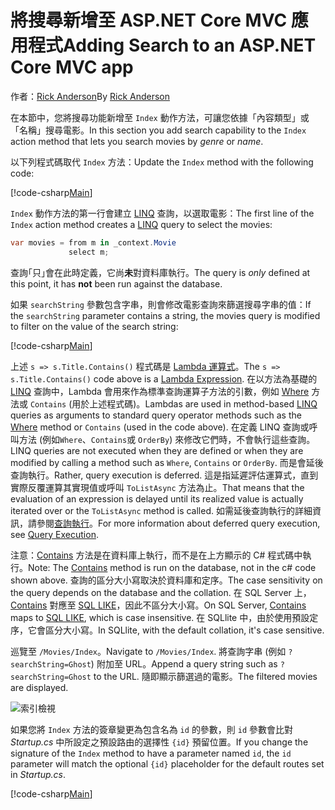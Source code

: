 # <a name="adding-search-to-an-aspnet-core-mvc-app"></a><span data-ttu-id="6fee6-101">將搜尋新增至 ASP.NET Core MVC 應用程式</span><span class="sxs-lookup"><span data-stu-id="6fee6-101">Adding Search to an ASP.NET Core MVC app</span></span>

<span data-ttu-id="6fee6-102">作者：[Rick Anderson](https://twitter.com/RickAndMSFT)</span><span class="sxs-lookup"><span data-stu-id="6fee6-102">By [Rick Anderson](https://twitter.com/RickAndMSFT)</span></span>

<span data-ttu-id="6fee6-103">在本節中，您將搜尋功能新增至 `Index` 動作方法，可讓您依據「內容類型」或「名稱」搜尋電影。</span><span class="sxs-lookup"><span data-stu-id="6fee6-103">In this section you add search capability to the `Index` action method that lets you search movies by *genre* or *name*.</span></span>

<span data-ttu-id="6fee6-104">以下列程式碼取代 `Index` 方法：</span><span class="sxs-lookup"><span data-stu-id="6fee6-104">Update the `Index` method with the following code:</span></span>
<!--
[!code-html[Main](../../tutorials/first-mvc-app/start-mvc/sample/MvcMovie/Views/Shared/_Layout.cshtml?highlight=7,31)]
-->

[!code-csharp[Main](../../tutorials/first-mvc-app/start-mvc/sample/MvcMovie/Controllers/MoviesController.cs?name=snippet_1stSearch)]

<span data-ttu-id="6fee6-105">`Index` 動作方法的第一行會建立 [LINQ](https://docs.microsoft.com/dotnet/standard/using-linq) 查詢，以選取電影：</span><span class="sxs-lookup"><span data-stu-id="6fee6-105">The first line of the `Index` action method creates a [LINQ](https://docs.microsoft.com/dotnet/standard/using-linq) query to select the movies:</span></span>

```csharp
var movies = from m in _context.Movie
             select m;
```

<span data-ttu-id="6fee6-106">查詢｢只｣會在此時定義，它尚**未**對資料庫執行。</span><span class="sxs-lookup"><span data-stu-id="6fee6-106">The query is *only* defined at this point, it has **not** been run against the database.</span></span>

<span data-ttu-id="6fee6-107">如果 `searchString` 參數包含字串，則會修改電影查詢來篩選搜尋字串的值：</span><span class="sxs-lookup"><span data-stu-id="6fee6-107">If the `searchString` parameter contains a string, the movies query is modified to filter on the value of the search string:</span></span>

[!code-csharp[Main](../../tutorials/first-mvc-app/start-mvc/sample/MvcMovie/Controllers/MoviesController.cs?name=snippet_SearchNull2)]

<span data-ttu-id="6fee6-108">上述 `s => s.Title.Contains()` 程式碼是 [Lambda 運算式](https://docs.microsoft.com/dotnet/csharp/programming-guide/statements-expressions-operators/lambda-expressions)。</span><span class="sxs-lookup"><span data-stu-id="6fee6-108">The `s => s.Title.Contains()` code above is a [Lambda Expression](https://docs.microsoft.com/dotnet/csharp/programming-guide/statements-expressions-operators/lambda-expressions).</span></span> <span data-ttu-id="6fee6-109">在以方法為基礎的 [LINQ](https://docs.microsoft.com/dotnet/standard/using-linq) 查詢中，Lambda 會用來作為標準查詢運算子方法的引數，例如 [Where](https://docs.microsoft.com//dotnet/api/system.linq.enumerable.where) 方法或 `Contains` (用於上述程式碼)。</span><span class="sxs-lookup"><span data-stu-id="6fee6-109">Lambdas are used in method-based [LINQ](https://docs.microsoft.com/dotnet/standard/using-linq) queries as arguments to standard query operator methods such as the [Where](https://docs.microsoft.com//dotnet/api/system.linq.enumerable.where) method or `Contains` (used in the code above).</span></span> <span data-ttu-id="6fee6-110">在定義 LINQ 查詢或呼叫方法 (例如`Where`、`Contains`或 `OrderBy`) 來修改它們時，不會執行這些查詢。</span><span class="sxs-lookup"><span data-stu-id="6fee6-110">LINQ queries are not executed when they are defined or when they are modified by calling a method such as `Where`, `Contains`  or `OrderBy`.</span></span> <span data-ttu-id="6fee6-111">而是會延後查詢執行。</span><span class="sxs-lookup"><span data-stu-id="6fee6-111">Rather, query execution is deferred.</span></span>  <span data-ttu-id="6fee6-112">這是指延遲評估運算式，直到實際反覆運算其實現值或呼叫 `ToListAsync` 方法為止。</span><span class="sxs-lookup"><span data-stu-id="6fee6-112">That means that the evaluation of an expression is delayed until its realized value is actually iterated over or the `ToListAsync` method is called.</span></span> <span data-ttu-id="6fee6-113">如需延後查詢執行的詳細資訊，請參閱[查詢執行](https://docs.microsoft.com/dotnet/framework/data/adonet/ef/language-reference/query-execution)。</span><span class="sxs-lookup"><span data-stu-id="6fee6-113">For more information about deferred query execution, see [Query Execution](https://docs.microsoft.com/dotnet/framework/data/adonet/ef/language-reference/query-execution).</span></span>

<span data-ttu-id="6fee6-114">注意：[Contains](https://docs.microsoft.com//dotnet/api/system.data.objects.dataclasses.entitycollection-1.contains) 方法是在資料庫上執行，而不是在上方顯示的 C# 程式碼中執行。</span><span class="sxs-lookup"><span data-stu-id="6fee6-114">Note: The [Contains](https://docs.microsoft.com//dotnet/api/system.data.objects.dataclasses.entitycollection-1.contains) method is run on the database, not in the c# code shown above.</span></span> <span data-ttu-id="6fee6-115">查詢的區分大小寫取決於資料庫和定序。</span><span class="sxs-lookup"><span data-stu-id="6fee6-115">The case sensitivity on the query depends on the database and the collation.</span></span> <span data-ttu-id="6fee6-116">在 SQL Server 上，[Contains](https://docs.microsoft.com//dotnet/api/system.data.objects.dataclasses.entitycollection-1.contains) 對應至 [SQL LIKE](https://docs.microsoft.com/sql/t-sql/language-elements/like-transact-sql)，因此不區分大小寫。</span><span class="sxs-lookup"><span data-stu-id="6fee6-116">On SQL Server, [Contains](https://docs.microsoft.com//dotnet/api/system.data.objects.dataclasses.entitycollection-1.contains) maps to [SQL LIKE](https://docs.microsoft.com/sql/t-sql/language-elements/like-transact-sql), which is case insensitive.</span></span> <span data-ttu-id="6fee6-117">在 SQLlite 中，由於使用預設定序，它會區分大小寫。</span><span class="sxs-lookup"><span data-stu-id="6fee6-117">In SQLlite, with the default collation, it's case sensitive.</span></span>

<span data-ttu-id="6fee6-118">巡覽至 `/Movies/Index`。</span><span class="sxs-lookup"><span data-stu-id="6fee6-118">Navigate to `/Movies/Index`.</span></span> <span data-ttu-id="6fee6-119">將查詢字串 (例如 `?searchString=Ghost`) 附加至 URL。</span><span class="sxs-lookup"><span data-stu-id="6fee6-119">Append a query string such as `?searchString=Ghost` to the URL.</span></span> <span data-ttu-id="6fee6-120">隨即顯示篩選過的電影。</span><span class="sxs-lookup"><span data-stu-id="6fee6-120">The filtered movies are displayed.</span></span>

![索引檢視](../../tutorials/first-mvc-app/search/_static/ghost.png)

<span data-ttu-id="6fee6-122">如果您將 `Index` 方法的簽章變更為包含名為 `id` 的參數，則 `id` 參數會比對 *Startup.cs* 中所設定之預設路由的選擇性 `{id}` 預留位置。</span><span class="sxs-lookup"><span data-stu-id="6fee6-122">If you change the signature of the `Index` method to have a parameter named `id`, the `id` parameter will match the optional `{id}` placeholder for the default routes set in *Startup.cs*.</span></span>

[!code-csharp[Main](../../tutorials/first-mvc-app/start-mvc/sample/MvcMovie/Startup.cs?highlight=5&name=snippet_1)]
